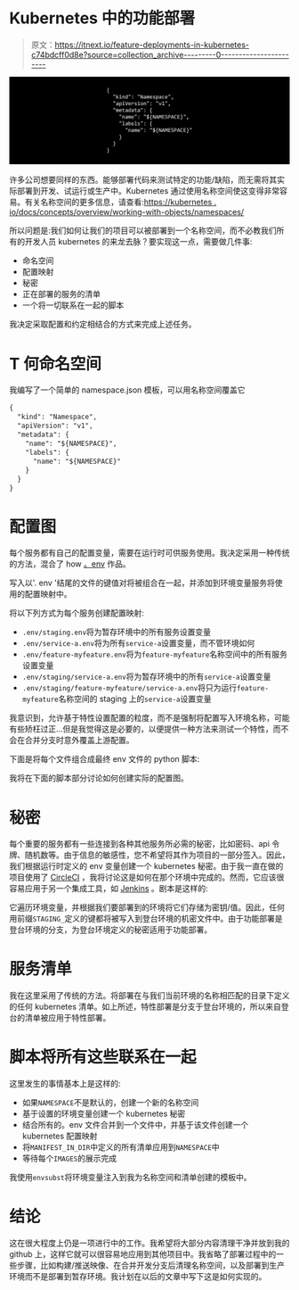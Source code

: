 # Kubernetes 中的功能部署

> 原文：<https://itnext.io/feature-deployments-in-kubernetes-c74bdcff0d8e?source=collection_archive---------0----------------------->

![](img/b2c11a46aaaa6de26e1fb51b5c1d4600.png)

许多公司想要同样的东西。能够部署代码来测试特定的功能/缺陷，而无需将其实际部署到开发、试运行或生产中。Kubernetes 通过使用名称空间使这变得非常容易。有关名称空间的更多信息，请查看:[https://kubernetes . io/docs/concepts/overview/working-with-objects/namespaces/](https://kubernetes.io/docs/concepts/overview/working-with-objects/namespaces/)

所以问题是:我们如何让我们的项目可以被部署到一个名称空间，而不必教我们所有的开发人员 kubernetes 的来龙去脉？要实现这一点，需要做几件事:

*   命名空间
*   配置映射
*   秘密
*   正在部署的服务的清单
*   一个将一切联系在一起的脚本

我决定采取配置和约定相结合的方式来完成上述任务。

# T 何命名空间

我编写了一个简单的 namespace.json 模板，可以用名称空间覆盖它

```
{
  "kind": "Namespace",
  "apiVersion": "v1",
  "metadata": {
    "name": "${NAMESPACE}",
    "labels": {
      "name": "${NAMESPACE}"
    }
  }
}
```

# 配置图

每个服务都有自己的配置变量，需要在运行时可供服务使用。我决定采用一种传统的方法，混合了 how [。env](https://www.npmjs.com/package/dotenv) 作品。

写入以'. env '结尾的文件的键值对将被组合在一起，并添加到环境变量服务将使用的配置映射中。

将以下列方式为每个服务创建配置映射:

*   `.env/staging.env`将为暂存环境中的所有服务设置变量
*   `.env/service-a.env`将为所有`service-a`设置变量，而不管环境如何
*   `.env/feature-myfeature.env`将为`feature-myfeature`名称空间中的所有服务设置变量
*   `.env/staging/service-a.env`将为暂存环境中的所有`service-a`设置变量
*   `.env/staging/feature-myfeature/service-a.env`将只为运行`feature-myfeature`名称空间的 staging 上的`service-a`设置变量

我意识到，允许基于特性设置配置的粒度，而不是强制将配置写入环境名称，可能有些矫枉过正…但是我觉得这是必要的，以便提供一种方法来测试一个特性，而不会在合并分支时意外覆盖上游配置。

下面是将每个文件组合成最终 env 文件的 python 脚本:

我将在下面的脚本部分讨论如何创建实际的配置图。

# 秘密

每个重要的服务都有一些连接到各种其他服务所必需的秘密，比如密码、api 令牌、随机数等。由于信息的敏感性，您不希望将其作为项目的一部分签入。因此，我们根据运行时定义的 env 变量创建一个 kubernetes 秘密。由于我一直在做的项目使用了 [CircleCI](https://circleci.com/) ，我将讨论这是如何在那个环境中完成的。然而，它应该很容易应用于另一个集成工具，如 [Jenkins](https://jenkins.io/) 。剧本是这样的:

它遍历环境变量，并根据我们要部署到的环境将它们存储为密钥/值。因此，任何用前缀`STAGING_`定义的键都将被写入到登台环境的机密文件中。由于功能部署是登台环境的分支，为登台环境定义的秘密适用于功能部署。

# 服务清单

我在这里采用了传统的方法。将部署在与我们当前环境的名称相匹配的目录下定义的任何 kubernetes 清单。如上所述，特性部署是分支于登台环境的，所以来自登台的清单被应用于特性部署。

# 脚本将所有这些联系在一起

这里发生的事情基本上是这样的:

*   如果`NAMESPACE`不是默认的，创建一个新的名称空间
*   基于设置的环境变量创建一个 kubernetes 秘密
*   结合所有的。env 文件合并到一个文件中，并基于该文件创建一个 kubernetes 配置映射
*   将`MANIFEST_IN_DIR`中定义的所有清单应用到`NAMESPACE`中
*   等待每个`IMAGES`的展示完成

我使用`envsubst`将环境变量注入到我为名称空间和清单创建的模板中。

# 结论

这在很大程度上仍是一项进行中的工作。我希望将大部分内容清理干净并放到我的 github 上，这样它就可以很容易地应用到其他项目中。我省略了部署过程中的一些步骤，比如构建/推送映像、在合并开发分支后清理名称空间，以及部署到生产环境而不是部署到暂存环境。我计划在以后的文章中写下这是如何实现的。